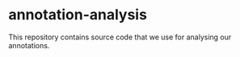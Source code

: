 # annotation-analysis
This repository contains source code that we use for analysing our annotations.
